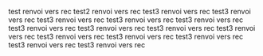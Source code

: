 
test renvoi vers rec
test2 renvoi vers rec
test3 renvoi vers rec
test3 renvoi vers rec
test3 renvoi vers rec
test3 renvoi vers rec
test3 renvoi vers rec
test3 renvoi vers rec
test3 renvoi vers rec
test3 renvoi vers rec
test3 renvoi vers rec
test3 renvoi vers rec
test3 renvoi vers rec
test3 renvoi vers rec
test3 renvoi vers rec
test3 renvoi vers rec
